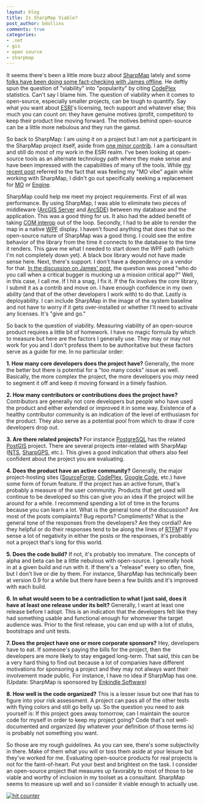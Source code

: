 ```yaml
---
layout: blog
title: Is SharpMap Viable?
post_author: bdollins
comments: true
categories:
- .net
- gis
- open source
- sharpmap
---
```


It seems there's been a little more buzz about <a href="http://www.codeplex.com/SharpMap">SharpMap</a> lately and some <a href="http://www.spatiallyadjusted.com/2007/08/21/how-popular-is-sharpmap/">folks have been doing some fact-checking with James offline</a>. He deftly spun the question of "viability" into "popularity" by citing <a href="http://www.codeplex.com">CodePlex</a> statistics. Can't say I blame him. The question of viability when it comes to open-source, especially smaller projects, can be tough to quantify. Say what you want about <a href="http://www.esri.com">ESRI</a>'s licensing, tech support and whatever else; this much you can count on: they have genuine motives (profit, competiton) to keep their product line moving forward. The motives behind open-source can be a little more nebulous and they run the gamut.<!--more-->

So back to SharpMap: I am using it on a project but I am not a participant in the SharpMap project itself, aside from <a href="http://www.codeplex.com/SharpMap/Wiki/View.aspx?title=SqlLite&amp;referringTitle=Home">one minor contrib</a>. I am a consultant and still do most of my work in the ESRI realm. I've been looking at open-source tools as an alternate technology path where they make sense and have been impressed with the capabilities of many of the tools. While <a href="http://geobabble.wordpress.com/2007/08/14/sharpmap-and-wpf/">my recent post</a> referred to the fact that was feeling my "MO vibe" again while working with SharpMap, I didn't go out specifically seeking a replacement for <a href="http://www.esri.com/software/mapobjects/index.html">MO</a> or <a href="http://www.esri.com/software/arcgis/arcgisengine/index.html">Engine</a>.

SharpMap could help me meet my project requirements. First of all was performance. By using SharpMap, I was able to eliminate two pieces of middleware (<a href="http://www.esri.com/software/arcgis/arcgisserver/">ArcGIS Server</a> and <a href="http://www.esri.com/software/arcgis/arcsde/">ArcSDE</a>) between my database and the application. This was a good thing for us. It also had the added benefit of taking <a href="http://www.codeproject.com/dotnet/cominterop.asp">COM interop</a> out of the loop. Secondly, I had to be able to render the map in a native <a href="http://msdn2.microsoft.com/en-us/netframework/aa663326.aspx">WPF</a> display. I haven't found anything that does that so the open-source nature of SharpMap was a good thing. I could see the entire behavior of the library from the time it connects to the database to the time it renders. This gave me what I needed to start down the WPF path (which I'm not completely down yet). A black box library would not have made sense here. Next, there's support. I don't have a dependency on a vendor for that. <a href="http://www.spatiallyadjusted.com/2007/08/21/how-popular-is-sharpmap/#comment-20565">In the discussion on James' post</a>, the question was posed "who do you call when a critical bugger is mucking up a mission critical app?" Well, in this case, I call me. If I hit a snag, I fix it. If the fix involves the core library, I submit it as a contrib and move on. I have enough confidence in my own ability (and that of the other developers I work with) to do that. Lastly is deployability. I can include SharpMap in the image of the system baseline and not have to worry if it gets over-installed or whether I'll need to activate any licenses. It's "give and go."

So back to the question of viability. Measuring viability of an open-source product requires a little bit of homework. I have no magic formula by which to measure but here are the factors I generally use. They may or may not work for you and I don't profess them to be authoritative but these factors serve as a guide for me. In no particular order:

<strong>1. How many core developers does the project have?</strong> Generally, the more the better but there is potential for a "too many cooks" issue as well. Basically, the more complex the project, the more developers you <em>may</em> need to segment it off and keep it moving forward in a timely fashion. 

<strong>2. How many contributors or contributions does the project have?</strong> Contributors are generally not core developers but people who have used the product and either extended or improved it in some way. Existence of a healthy contributor community is an indication of the level of enthusiasm for the product. They also serve as a potential pool from which to draw if core developers drop out.

<strong>3. Are there related projects?</strong> For instance <a href="http://www.postgresql.org/">PostgreSQL</a> has the related <a href="http://postgis.refractions.net/">PostGIS</a> project. There are several projects inter-related with SharpMap (<a href="http://nts.sourceforge.net/">NTS</a>, <a href="http://www.codeplex.com/SharpGPS">SharpGPS</a>, etc.). This gives a good indication that others also feel confident about the project you are evaluating.

<strong>4. Does the product have an active community?</strong> Generally, the major project-hosting sites (<a href="http://www.sourceforge.net">SourceForge</a>, <a href="http://www.codeplex.com">CodePlex</a>, <a href="http://code.google.com">Google Code</a>, etc.) have some form of forum feature. If the project has an active forum, that's probably a measure of the user community. Products that get used will continue to be developed so this can give you an idea if the project will be around for a while. I recommend spending a lot of time in the forums because you can learn a lot. What is the general tone of the discussion? Are most of the posts complaints? Bug reports? Compliments? What is the general tone of the responses from the developers? Are they cordial? Are they helpful or do their responses tend to be along the lines of <a href="http://en.wikipedia.org/wiki/RTFM">RTFM</a>? If you sense a lot of negativity in either the posts or the responses, it's probably not a project that's long for this world.

<strong>5. Does the code build?</strong> If not, it's probably too immature. The concepts of alpha and beta can be a little nebulous with open-source. I generally hook in at a given build and run with it. If there's a "release" every so often, fine, but I don't live or die by them. For instance, SharpMap has technically been at version 0.9 for a while but there have been a few builds and it's improved with each build.

<strong>6. In what would seem to be a contradiction to what I just said, does it have at least one release under its belt?</strong> Generally, I want at least one release before I adopt. This is an indication that the developers felt like they had something usable and functional enough for whomever the target audience was. Prior to the first release, you can end up with a lot of stubs, bootstraps and unit tests.

<strong>7. Does the project have one or more corporate sponsors?</strong> Hey, developers have to eat. If someone's paying the bills for the project, then the developers are more likely to stay engaged long-term. That said, this can be a very hard thing to find out because a lot of companies have different motivations for sponsoring a project and they may not always want their involvement made public. For instance, I have no idea if SharpMap has one. (Update: SharpMap is sponsored by <a href="http://enkindlesoftware.com/">Enkindle Software</a>)

<strong>8. How well is the code organized?</strong> This is a lesser issue but one that has to figure into your risk assessment. A project can pass all of the other tests with flying colors and still go belly up. So the question you need to ask yourself is: If this project goes away tomorrow, can I maintain the source code for myself in order to keep my project going? Code that's not well-documented and organized (by whatever <em>your</em> definition of those terms is) is probably not something you want.

So those are my rough guidelines. As you can see, there's some subjectivity in there. Make of them what you will or toss them aside at your leisure but they've worked for me. Evaluating open-source products for real projects is not for the faint-of-heart. Put your best and brightest on the task. I consider an open-source project that measures up favorably to most of those to be viable and worthy of inclusion in my toolset as a consultant. SharpMap seems to measure up well and so I consider it viable enough to actually use.

<a href="http://www.statcounter.com/" target="_blank"><img alt="hit counter" border="0" src="http://c31.statcounter.com/2901378/0/be706774/0/" /></a>
